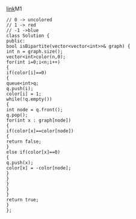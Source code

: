 [link](https://leetcode.com/problems/is-graph-bipartite/discuss/1065709/C%2B%2B-or-DFS-or-O(n)-8ms-Beats-100-or-Explanation)
​
M1
```
// 0 -> uncolored
// 1 -> red
// -1 ->blue
class Solution {
public:
bool isBipartite(vector<vector<int>>& graph) {
int n = graph.size();
vector<int>color(n,0);
for(int i=0;i<n;i++)
{
if(color[i]==0)
{
queue<int>q;
q.push(i);
color[i] = 1;
while(!q.empty())
{
int node = q.front();
q.pop();
for(int x : graph[node])
{
if(color[x]==color[node])
{
return false;
}
else if(color[x]==0)
{
q.push(x);
color[x] = -color[node];
}
}
}
}
}
return true;
}
};
```